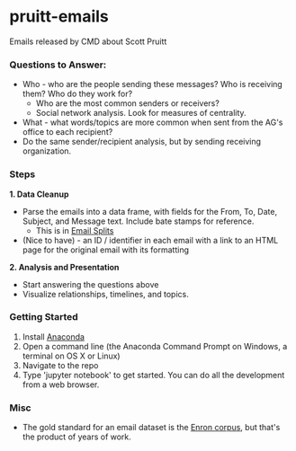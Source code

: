 # pruitt-emails
Emails released by CMD about Scott Pruitt

### Questions to Answer:

* Who - who are the people sending these messages? Who is receiving them? Who do they work for?
    * Who are the most common senders or receivers?
    * Social network analysis. Look for measures of centrality.
* What - what words/topics are more common when sent from the AG's office to each recipient? 
* Do the same sender/recipient analysis, but by sending receiving organization. 

### Steps

**1. Data Cleanup**

* Parse the emails into a data frame, with fields for the From, To, Date, Subject, and Message text. Include bate stamps for reference. 
    * This is in [Email Splits](Email%20Splits.ipynb)
* (Nice to have) - an ID / identifier in each email with a link to an HTML page for the original email with its formatting

**2. Analysis and Presentation**

* Start answering the questions above
* Visualize relationships, timelines, and topics. 


### Getting Started

1. Install [Anaconda](https://www.continuum.io/downloads)
2. Open a command line (the Anaconda Command Prompt on Windows, a terminal on OS X or Linux)
3. Navigate to the repo
4. Type 'jupyter notebook' to get started. You can do all the development from a web browser. 


### Misc

* The gold standard for an email dataset is the [Enron corpus](https://www.cs.cmu.edu/~./enron/), but that's the product of years of work. 